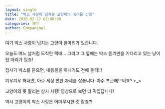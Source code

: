 ```yaml
---
layout: single
title: "박스 사랑이 넘치는 고양이의 귀여운 반응"
date: 2020-02-27 02:00:00
categories: 재미
author: Companimal
---
```


여기 박스 사랑이 넘치는 고양이 한마리가 있습니다.

오늘도 여느 날처럼 도착한 택배... 그리고 그 옆에는 박스 뜯기만을 기다리고 있는 냥이 한 마리가 있죠!

집사가 박스를 뜯으면, 내용물을 꺼내기도 전에 돌격!!!

겨우겨우 꺼내면, 아주 세상 편한 자세를 잡습니다. 아주 포근해보이죠? &gt;\_&lt;

고양이의 못 말리는 상자 사랑! 영상으로 보면 더 귀엽답니다!

역시 고양이의 박스 사랑은 어마무시한 것 같죠?!
